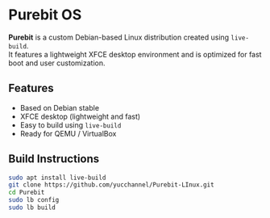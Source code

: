 # Purebit OS

**Purebit** is a custom Debian-based Linux distribution created using `live-build`.  
It features a lightweight XFCE desktop environment and is optimized for fast boot and user customization.

## Features

- Based on Debian stable
- XFCE desktop (lightweight and fast)
- Easy to build using `live-build`
- Ready for QEMU / VirtualBox

## Build Instructions

```bash
sudo apt install live-build
git clone https://github.com/yucchannel/Purebit-LInux.git
cd Purebit
sudo lb config
sudo lb build
